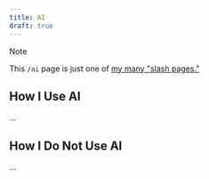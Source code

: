 ```yaml
---
title: AI
draft: true
---
```

> [!NOTE]
> This `/ai` page is just one of [my many "slash pages."](/slashes)

## How I Use AI

...

## How I Do Not Use AI

...